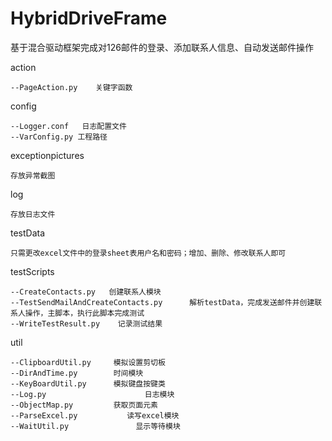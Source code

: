 # HybridDriveFrame
基于混合驱动框架完成对126邮件的登录、添加联系人信息、自动发送邮件操作


action
    
    --PageAction.py    关键字函数

config

    --Logger.conf   日志配置文件
    --VarConfig.py 工程路径

exceptionpictures

    存放异常截图

log 

    存放日志文件

testData

    只需更改excel文件中的登录sheet表用户名和密码；增加、删除、修改联系人即可

testScripts

    --CreateContacts.py   创建联系人模块
    --TestSendMailAndCreateContacts.py      解析testData，完成发送邮件并创建联系人操作，主脚本，执行此脚本完成测试
    --WriteTestResult.py    记录测试结果

util

    --ClipboardUtil.py     模拟设置剪切板
    --DirAndTime.py        时间模块
    --KeyBoardUtil.py      模拟键盘按键类
    --Log.py                      日志模块
    --ObjectMap.py         获取页面元素
    --ParseExcel.py           读写excel模块
    --WaitUtil.py               显示等待模块